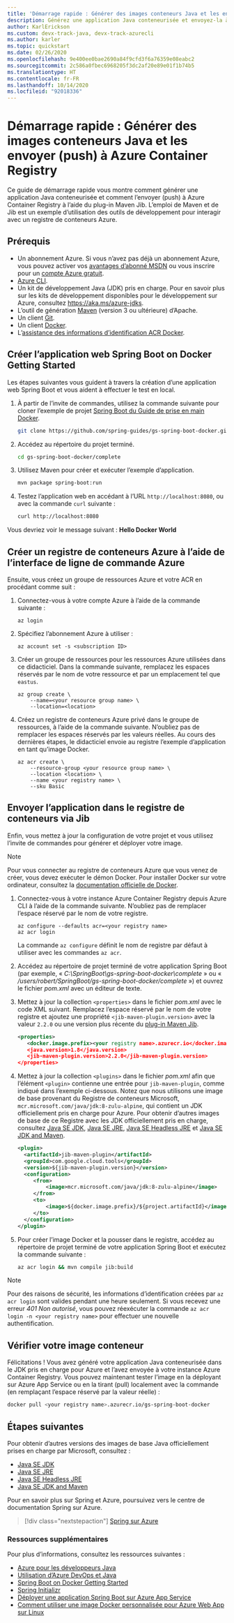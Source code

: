 ```yaml
---
title: 'Démarrage rapide : Générer des images conteneurs Java et les envoyer (push) à Azure Container Registry à l’aide de Maven et Jib'
description: Générez une application Java conteneurisée et envoyez-la à Azure Container Registry à l’aide du plug-in Maven Jib.
author: KarlErickson
ms.custom: devx-track-java, devx-track-azurecli
ms.author: karler
ms.topic: quickstart
ms.date: 02/26/2020
ms.openlocfilehash: 9e400ee0bae2690a84f9cfd3f6a76359e08eabc2
ms.sourcegitcommit: 2c586a0fbec6968205f3dc2af20e89e01f1b74b5
ms.translationtype: HT
ms.contentlocale: fr-FR
ms.lasthandoff: 10/14/2020
ms.locfileid: "92018336"
---
```

# <a name="quickstart-build-and-push-java-container-images-to-azure-container-registry"></a>Démarrage rapide : Générer des images conteneurs Java et les envoyer (push) à Azure Container Registry

Ce guide de démarrage rapide vous montre comment générer une application Java conteneurisée et comment l’envoyer (push) à Azure Container Registry à l’aide du plug-in Maven Jib. L’emploi de Maven et de Jib est un exemple d’utilisation des outils de développement pour interagir avec un registre de conteneurs Azure.

## <a name="prerequisites"></a>Prérequis

* Un abonnement Azure. Si vous n’avez pas déjà un abonnement Azure, vous pouvez activer vos [avantages d’abonné MSDN](https://azure.microsoft.com/pricing/member-offers/msdn-benefits-details) ou vous inscrire pour un [compte Azure gratuit](https://azure.microsoft.com/pricing/free-trial).
* [Azure CLI](/cli/azure/overview).
* Un kit de développement Java (JDK) pris en charge. Pour en savoir plus sur les kits de développement disponibles pour le développement sur Azure, consultez <https://aka.ms/azure-jdks>.
* L’outil de génération [Maven](http://maven.apache.org) (version 3 ou ultérieure) d’Apache.
* Un client [Git](https://git-scm.com).
* Un client [Docker](https://www.docker.com).
* L’[assistance des informations d’identification ACR Docker](https://github.com/Azure/acr-docker-credential-helper).

## <a name="create-the-spring-boot-on-docker-getting-started-web-app"></a>Créer l’application web Spring Boot on Docker Getting Started

Les étapes suivantes vous guident à travers la création d’une application web Spring Boot et vous aident à effectuer le test en local.

1. À partir de l’invite de commandes, utilisez la commande suivante pour cloner l’exemple de projet [Spring Boot du Guide de prise en main Docker](https://github.com/spring-guides/gs-spring-boot-docker).

   ```bash
   git clone https://github.com/spring-guides/gs-spring-boot-docker.git
   ```

1. Accédez au répertoire du projet terminé.

   ```bash
   cd gs-spring-boot-docker/complete
   ```

1. Utilisez Maven pour créer et exécuter l’exemple d’application.

   ```bash
   mvn package spring-boot:run
   ```

1. Testez l’application web en accédant à l’URL `http://localhost:8080`, ou avec la commande `curl` suivante :

   ```bash
   curl http://localhost:8080
   ```

Vous devriez voir le message suivant : **Hello Docker World**

## <a name="create-an-azure-container-registry-using-the-azure-cli"></a>Créer un registre de conteneurs Azure à l’aide de l’interface de ligne de commande Azure

Ensuite, vous créez un groupe de ressources Azure et votre ACR en procédant comme suit :

1. Connectez-vous à votre compte Azure à l’aide de la commande suivante :

   ```azurecli
   az login
   ```

1. Spécifiez l’abonnement Azure à utiliser :

   ```azurecli
   az account set -s <subscription ID>
   ```

1. Créer un groupe de ressources pour les ressources Azure utilisées dans ce didacticiel. Dans la commande suivante, remplacez les espaces réservés par le nom de votre ressource et par un emplacement tel que `eastus`.

   ```azurecli
   az group create \
       --name=<your resource group name> \
       --location=<location>
   ```

1. Créez un registre de conteneurs Azure privé dans le groupe de ressources, à l’aide de la commande suivante. N’oubliez pas de remplacer les espaces réservés par les valeurs réelles. Au cours des dernières étapes, le didacticiel envoie au registre l’exemple d’application en tant qu’image Docker.

   ```azurecli
   az acr create \
       --resource-group <your resource group name> \
       --location <location> \
       --name <your registry name> \
       --sku Basic
   ```

## <a name="push-your-app-to-the-container-registry-via-jib"></a>Envoyer l’application dans le registre de conteneurs via Jib

Enfin, vous mettez à jour la configuration de votre projet et vous utilisez l’invite de commandes pour générer et déployer votre image.

> [!NOTE]
> Pour vous connecter au registre de conteneurs Azure que vous venez de créer, vous devez exécuter le démon Docker. Pour installer Docker sur votre ordinateur, consultez la [documentation officielle de Docker](https://docs.docker.com/install/).

1. Connectez-vous à votre instance Azure Container Registry depuis Azure CLI à l’aide de la commande suivante. N’oubliez pas de remplacer l’espace réservé par le nom de votre registre.

   ```azurecli
   az configure --defaults acr=<your registry name>
   az acr login
   ```

   La commande `az configure` définit le nom de registre par défaut à utiliser avec les commandes `az acr`.

1. Accédez au répertoire de projet terminé de votre application Spring Boot (par exemple, « *C:\SpringBoot\gs-spring-boot-docker\complete* » ou «  */users/robert/SpringBoot/gs-spring-boot-docker/complete* ») et ouvrez le fichier *pom.xml* avec un éditeur de texte.

1. Mettez à jour la collection `<properties>` dans le fichier *pom.xml* avec le code XML suivant. Remplacez l’espace réservé par le nom de votre registre et ajoutez une propriété `<jib-maven-plugin.version>` avec la valeur `2.2.0` ou une version plus récente du [plug-in Maven Jib](https://github.com/GoogleContainerTools/jib/tree/master/jib-maven-plugin).

   ```xml
   <properties>
      <docker.image.prefix><your registry name>.azurecr.io</docker.image.prefix>
      <java.version>1.8</java.version>
      <jib-maven-plugin.version>2.2.0</jib-maven-plugin.version>
   </properties>
   ```

1. Mettez à jour la collection `<plugins>` dans le fichier *pom.xml* afin que l’élément `<plugin>` contienne une entrée pour `jib-maven-plugin`, comme indiqué dans l’exemple ci-dessous. Notez que nous utilisons une image de base provenant du Registre de conteneurs Microsoft, `mcr.microsoft.com/java/jdk:8-zulu-alpine`, qui contient un JDK officiellement pris en charge pour Azure. Pour obtenir d’autres images de base de ce Registre avec les JDK officiellement pris en charge, consultez [Java SE JDK](https://hub.docker.com/_/microsoft-java-jdk), [Java SE JRE](https://hub.docker.com/_/microsoft-java-jre), [Java SE Headless JRE](https://hub.docker.com/_/microsoft-java-jre-headless) et [Java SE JDK and Maven](https://hub.docker.com/_/microsoft-java-maven).

   ```xml
   <plugin>
     <artifactId>jib-maven-plugin</artifactId>
     <groupId>com.google.cloud.tools</groupId>
     <version>${jib-maven-plugin.version}</version>
     <configuration>
        <from>
            <image>mcr.microsoft.com/java/jdk:8-zulu-alpine</image>
        </from>
        <to>
            <image>${docker.image.prefix}/${project.artifactId}</image>
        </to>
     </configuration>
   </plugin>
   ```

1. Pour créer l’image Docker et la pousser dans le registre, accédez au répertoire de projet terminé de votre application Spring Boot et exécutez la commande suivante :

   ```bash
   az acr login && mvn compile jib:build
   ```

> [!NOTE]
>
> Pour des raisons de sécurité, les informations d’identification créées par `az acr login` sont valides pendant une heure seulement. Si vous recevez une erreur *401 Non autorisé*, vous pouvez réexécuter la commande `az acr login -n <your registry name>` pour effectuer une nouvelle authentification.

## <a name="verify-your-container-image"></a>Vérifier votre image conteneur

Félicitations ! Vous avez généré votre application Java conteneurisée dans le JDK pris en charge pour Azure et l’avez envoyée à votre instance Azure Container Registry. Vous pouvez maintenant tester l’image en la déployant sur Azure App Service ou en la tirant (pull) localement avec la commande (en remplaçant l’espace réservé par la valeur réelle) :

```bash
docker pull <your registry name>.azurecr.io/gs-spring-boot-docker
```

## <a name="next-steps"></a>Étapes suivantes

Pour obtenir d’autres versions des images de base Java officiellement prises en charge par Microsoft, consultez :

* [Java SE JDK](https://hub.docker.com/_/microsoft-java-jdk)
* [Java SE JRE](https://hub.docker.com/_/microsoft-java-jre)
* [Java SE Headless JRE](https://hub.docker.com/_/microsoft-java-jre-headless)
* [Java SE JDK and Maven](https://hub.docker.com/_/microsoft-java-maven)

Pour en savoir plus sur Spring et Azure, poursuivez vers le centre de documentation Spring sur Azure.

> [!div class="nextstepaction"]
> [Spring sur Azure](/azure/developer/java/spring-framework)

### <a name="additional-resources"></a>Ressources supplémentaires

Pour plus d’informations, consultez les ressources suivantes :

* [Azure pour les développeurs Java](/azure/java)
* [Utilisation d’Azure DevOps et Java](/azure/devops/java)
* [Spring Boot on Docker Getting Started](https://spring.io/guides/gs/spring-boot-docker)
* [Spring Initializr](https://start.spring.io)
* [Déployer une application Spring Boot sur Azure App Service](/azure/developer/java/spring-framework/deploy-spring-boot-java-app-on-linux#configure-maven-to-build-image-to-your-azure-container-registry)
* [Comment utiliser une image Docker personnalisée pour Azure Web App sur Linux](../app-service/tutorial-custom-container.md)
